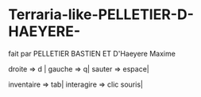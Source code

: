# Terraria-like-PELLETIER-D-HAEYERE-
fait par PELLETIER BASTIEN ET D'Haeyere Maxime

droite => d |
gauche => q|
sauter => espace|

inventaire => tab|
interagire => clic souris|
